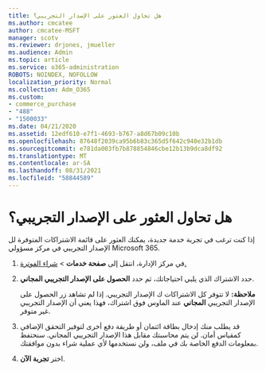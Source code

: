 ```yaml
---
title: هل تحاول العثور على الإصدار التجريبي؟
ms.author: cmcatee
author: cmcatee-MSFT
manager: scotv
ms.reviewer: drjones, jmueller
ms.audience: Admin
ms.topic: article
ms.service: o365-administration
ROBOTS: NOINDEX, NOFOLLOW
localization_priority: Normal
ms.collection: Adm_O365
ms.custom:
- commerce_purchase
- "488"
- "1500033"
ms.date: 04/21/2020
ms.assetid: 12edf610-e7f1-4693-b767-a8d67b09c10b
ms.openlocfilehash: 87648f2039ca95b6b83c365d5f642c940e32b1db
ms.sourcegitcommit: e781da003fb7b878854846cbe12b13b9dca8df92
ms.translationtype: MT
ms.contentlocale: ar-SA
ms.lasthandoff: 08/31/2021
ms.locfileid: "58844589"
---
```

# <a name="trying-to-find-a-trial"></a>هل تحاول العثور على الإصدار التجريبي؟

إذا كنت ترغب في تجربة خدمة جديدة، يمكنك العثور على قائمة الاشتراكات المتوفرة لل الإصدار التجريبي في مركز مسؤولي Microsoft 365.
  
1. في مركز الإدارة، انتقل إلى **صفحة خدمات** \> [شراء الفوترة.](https://go.microsoft.com/fwlink/p/?linkid=868433)

2. حدد الاشتراك الذي يلبي احتياجاتك، ثم حدد  **الحصول على الإصدار التجريبي المجاني**.

    **ملاحظة:** لا تتوفر كل الاشتراكات ك الإصدار التجريبي. إذا لم تشاهد زر الحصول على الإصدار التجريبي **المجاني** عند الماوس فوق اشتراك، فهذا يعني أن الإصدار التجريبي غير متوفر.
  
3. قد يطلب منك إدخال بطاقة ائتمان أو طريقة دفع أخرى لتوفير التحقق الإضافي كمقياس أمان. لن يتم محاسبتك مقابل هذا الإصدار التجريبي المجاني. سنحتفظ بمعلومات الدفع الخاصة بك في ملف، ولن نستخدمها لأي عملية شراء بدون موافقتك.

4. اختر **تجربة الآن**.